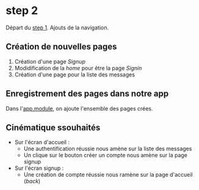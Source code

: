 # step 2
Départ du [step 1](../step_1). 
Ajouts de la navigation.

## Création de nouvelles pages
1. Création d'une page _Signup_
2. Modidification de la _home_ pour être la page _Signin_
3. Création d'une page pour la liste des messages

## Enregistrement des pages dans notre app
Dans l'[app.module](./src/app/app.module.ts), on ajoute l'ensemble des pages crées.

## Cinématique ssouhaités
* Sur l'écran d'accueil :
  * Une authentification réussie nous amène sur la liste des messages
  * Un clique sur le bouton créer un compte nous amène sur la page signup
* Sur l'écran signup : 
  * Une création de compte réussie nous ramène sur la page d'accueil (_back_)


